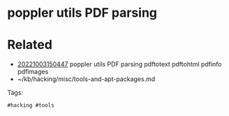 # poppler utils PDF parsing

# Related

- [20221003150447](/zet/20221003150447/README.md) poppler utils PDF parsing pdftotext pdftohtml pdfinfo pdfimages
- ~/kb/hacking/misc/tools-and-apt-packages.md

Tags:

    #hacking #tools 
